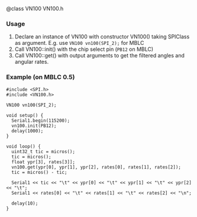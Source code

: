 @class VN100 VN100.h

### Usage

1. Declare an instance of VN100 with constructor VN100() taking SPIClass as argument. E.g. use `VN100 vn100(SPI_2);` for MBLC
2. Call VN100::init() with the chip select pin (`PB12` on MBLC)
3. Call VN100::get() with output arguments to get the filtered angles and angular rates.

### Example (on MBLC 0.5)

~~~
#include <SPI.h>
#include <VN100.h>

VN100 vn100(SPI_2);

void setup() {
  Serial1.begin(115200);
  vn100.init(PB12);
  delay(1000);
}

void loop() {
  uint32_t tic = micros();
  tic = micros();
  float ypr[3], rates[3]];
  vn100.get(ypr[0], ypr[1], ypr[2], rates[0], rates[1], rates[2]);
  tic = micros() - tic;

  Serial1 << tic << "\t" << ypr[0] << "\t" << ypr[1] << "\t" << ypr[2] << "\t";
  Serial1 << rates[0] << "\t" << rates[1] << "\t" << rates[2] << "\n";

  delay(10);
}

~~~
